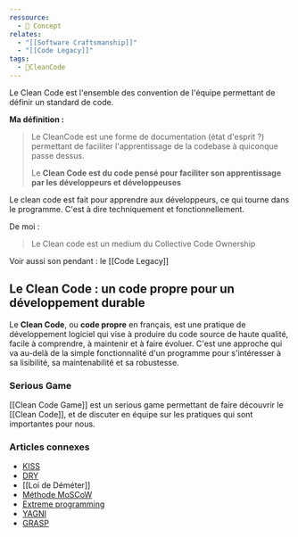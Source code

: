 ```yaml
---
ressource:
  - 🧠 Concept
relates:
  - "[[Software Craftsmanship]]"
  - "[[Code Legacy]]"
tags:
  - 🫧CleanCode
---
```

Le Clean Code est l'ensemble des convention de l'équipe permettant de définir un standard de code.

**Ma définition :**

> Le CleanCode est une forme de documentation (état d'esprit ?) permettant de faciliter l'apprentissage de la codebase à quiconque passe dessus.
> 
> Le **Clean Code est du code pensé pour faciliter son apprentissage par les développeurs et développeuses**

Le clean code est fait pour apprendre aux développeurs, ce qui tourne dans le programme. C'est à dire techniquement et fonctionnellement. 

De moi :
> Le Clean code est un medium du Collective Code Ownership


Voir aussi son pendant : le [[Code Legacy]]

## Le Clean Code : un code propre pour un développement durable

Le **Clean Code**, ou **code propre** en français, est une pratique de développement logiciel qui vise à produire du code source de haute qualité, facile à comprendre, à maintenir et à faire évoluer. C'est une approche qui va au-delà de la simple fonctionnalité d'un programme pour s'intéresser à sa lisibilité, sa maintenabilité et sa robustesse.

### Serious Game
[[Clean Code Game]] est un serious game permettant de faire découvrir le [[Clean Code]], et de discuter en équipe sur les pratiques qui sont importantes pour nous.

### Articles connexes

-   [KISS](https://fr.wikipedia.org/wiki/Keep_it_Simple,_Stupid "Keep it Simple, Stupid")
-   [DRY](https://fr.wikipedia.org/wiki/Ne_vous_r%C3%A9p%C3%A9tez_pas "Ne vous répétez pas")
-  [[Loi de Déméter]]
-   [Méthode MoSCoW](https://fr.wikipedia.org/wiki/M%C3%A9thode_MoSCoW "Méthode MoSCoW")
-   [Extreme programming](https://fr.wikipedia.org/wiki/Extreme_programming "Extreme programming")
-   [YAGNI](https://fr.wikipedia.org/wiki/YAGNI "YAGNI")
-   [GRASP](https://fr.wikipedia.org/wiki/GRASP_(programmation) "GRASP (programmation)")